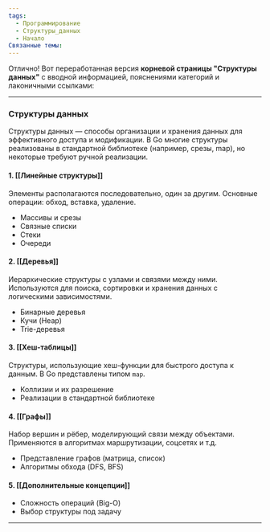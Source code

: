 ```yaml
---
tags:
  - Программирование
  - Структуры_данных
  - Начало
Связанные темы:
---
```

Отлично! Вот переработанная версия **корневой страницы "Структуры данных"** с вводной информацией, пояснениями категорий и лаконичными ссылками:

---

### **Структуры данных**  
Структуры данных — способы организации и хранения данных для эффективного доступа и модификации. В Go многие структуры реализованы в стандартной библиотеке (например, срезы, map), но некоторые требуют ручной реализации.

#### **1. [[Линейные структуры]]**  
Элементы располагаются последовательно, один за другим. Основные операции: обход, вставка, удаление.  
- Массивы и срезы  
- Связные списки  
- Стеки  
- Очереди  

#### **2. [[Деревья]]**  
Иерархические структуры с узлами и связями между ними. Используются для поиска, сортировки и хранения данных с логическими зависимостями.  
- Бинарные деревья  
- Кучи (Heap)  
- Trie-деревья  

#### **3. [[Хеш-таблицы]]**  
Структуры, использующие хеш-функции для быстрого доступа к данным. В Go представлены типом `map`.  
- Коллизии и их разрешение  
- Реализации в стандартной библиотеке  

#### **4. [[Графы]]**  
Набор вершин и рёбер, моделирующий связи между объектами. Применяются в алгоритмах маршрутизации, соцсетях и т.д.  
- Представление графов (матрица, список)  
- Алгоритмы обхода (DFS, BFS)  

#### **5. [[Дополнительные концепции]]**  
- Сложность операций (Big-O)  
- Выбор структуры под задачу  

---
